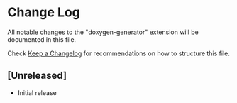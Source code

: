 # Change Log
All notable changes to the "doxygen-generator" extension will be documented in this file.

Check [Keep a Changelog](http://keepachangelog.com/) for recommendations on how to structure this file.

## [Unreleased]
- Initial release